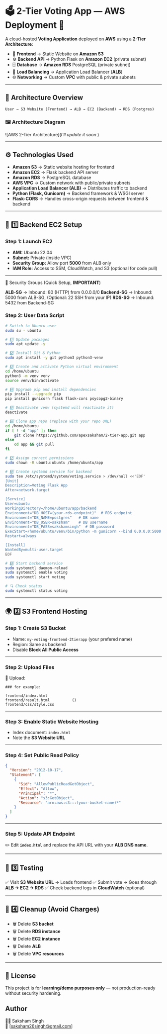# 🗳️ 2-Tier Voting App — AWS Deployment 🚀

A cloud-hosted **Voting Application** deployed on **AWS** using a **2-Tier Architecture**:

* 🎨 **Frontend** → Static Website on **Amazon S3**
* ⚙️ **Backend API** → Python Flask on **Amazon EC2** (private subnet)
* 🗄️ **Database** → **Amazon RDS** PostgreSQL (private subnet)
* 🔀 **Load Balancing** → Application Load Balancer (**ALB**)
* 🌐 **Networking** → Custom **VPC** with public & private subnets

---

## 📌 Architecture Overview

```
User → S3 Website (Frontend) → ALB → EC2 (Backend) → RDS (Postgres)
```

### 🖼️ Architecture Diagram

!\[AWS 2-Tier Architecture]\(*I'll update it soon* )

---

## ⚙️ Technologies Used

* **Amazon S3** → Static website hosting for frontend
* **Amazon EC2** → Flask backend API server
* **Amazon RDS** → PostgreSQL database
* **AWS VPC** → Custom network with public/private subnets
* **Application Load Balancer (ALB)** → Distributes traffic to backend
* **Python (Flask, Gunicorn)** → Backend framework & WSGI server
* **Flask-CORS** → Handles cross-origin requests between frontend & backend

---

## 🔧 1️⃣ Backend EC2 Setup

### Step 1: Launch EC2

* **AMI:** Ubuntu 22.04
* **Subnet:** Private (inside VPC)
* **Security Group:** Allow port **5000** from ALB only
* **IAM Role:** Access to SSM, CloudWatch, and S3 (optional for code pull)

---

🔐 Security Groups (Quick Setup, **IMPORTANT**)

**ALB-SG** → Inbound: 80 (HTTP) from 0.0.0.0/0
**Backend-SG** → Inbound: 5000 from ALB-SG, (Optional: 22 SSH from your IP)
**RDS-SG** → Inbound: 5432 from Backend-SG

### Step 2: User Data Script

```bash
# Switch to Ubuntu user
sudo su - ubuntu

# 1️⃣ Update packages
sudo apt update -y

# 2️⃣ Install Git & Python
sudo apt install -y git python3 python3-venv

# 3️⃣ Create and activate Python virtual environment
cd /home/ubuntu
python3 -m venv venv
source venv/bin/activate

# 4️⃣ Upgrade pip and install dependencies
pip install --upgrade pip
pip install gunicorn flask flask-cors psycopg2-binary

# 5️⃣ Deactivate venv (systemd will reactivate it)
deactivate

# 6️⃣ Clone app repo (replace with your repo URL)
cd /home/ubuntu
if [ ! -d "app" ]; then
    git clone https://github.com/apexsaksham/2-tier-app.git app
else
    cd app && git pull
fi

# 7️⃣ Assign correct permissions
sudo chown -R ubuntu:ubuntu /home/ubuntu/app

# 8️⃣ Create systemd service for backend
sudo tee /etc/systemd/system/voting.service > /dev/null <<'EOF'
[Unit]
Description=Voting Flask App
After=network.target

[Service]
User=ubuntu
WorkingDirectory=/home/ubuntu/app/backend
Environment="DB_HOST=(your-rds-endpoint)"  # RDS endpoint
Environment="DB_NAME=postgres"   # DB name
Environment="DB_USER=saksham"    # DB username
Environment="DB_PASS=sakshamsingh"  # DB password
ExecStart=/home/ubuntu/venv/bin/python -m gunicorn --bind 0.0.0.0:5000 app:app
Restart=always

[Install]
WantedBy=multi-user.target
EOF

# 9️⃣ Start backend service
sudo systemctl daemon-reload
sudo systemctl enable voting
sudo systemctl start voting

# 🔍 Check status
sudo systemctl status voting
```

---

## 🌍 2️⃣ S3 Frontend Hosting

### Step 1: Create S3 Bucket

* Name: `my-voting-frontend-2tierapp`      (your prefered name)
* Region: Same as backend
* Disable **Block All Public Access**

---

### Step 2: Upload Files

📂 Upload:

```
### for example:

frontend/index.html
frontend/result.html          ()
frontend/css/style.css
```

---

### Step 3: Enable Static Website Hosting

* Index document: `index.html`
* Note the **S3 Website URL**

---

### Step 4: Set Public Read Policy

```json
{
  "Version": "2012-10-17",
  "Statement": [
    {
      "Sid": "AllowPublicReadGetObject",
      "Effect": "Allow",
      "Principal": "*",
      "Action": "s3:GetObject",
      "Resource": "arn:aws:s3:::(your-bucket-name)*"
    }
  ]
}
```

---

### Step 5: Update API Endpoint

✏️ Edit **`index.html`** and replace the API URL with your **ALB DNS name**.

---

## 🧪 3️⃣ Testing

✅ Visit **S3 Website URL** → Loads frontend
✅ Submit vote → Goes through **ALB → EC2 → RDS**
✅ Check backend logs in **CloudWatch** (optional)

---

## 🧹 4️⃣ Cleanup (Avoid Charges)

* 🗑️ Delete **S3 bucket**
* 🗑️ Delete **RDS instance**
* 🗑️ Delete **EC2 instance**
* 🗑️ Delete **ALB**
* 🗑️ Delete **VPC resources**

---

## 📄 License

This project is for **learning/demo purposes only** — not production-ready without security hardening.


## Author
👨‍💻 Saksham Singh  
📧 [saksham26singh@gmail.com]  